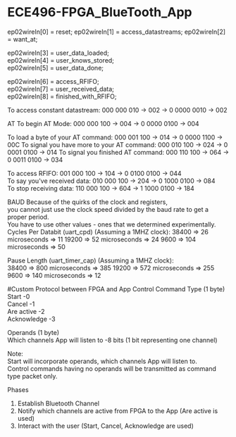 # ECE496-FPGA_BlueTooth_App

ep02wireIn[0] = reset; 
ep02wireIn[1] = access_datastreams;
ep02wireIn[2] = want_at;

ep02wireIn[3] = user_data_loaded;  
ep02wireIn[4] = user_knows_stored;  
ep02wireIn[5] = user_data_done;

ep02wireIn[6] = access_RFIFO;  
ep02wireIn[7] = user_received_data;  
ep02wireIn[8] = finished_with_RFIFO;

To access constant datastream: 000 000 010 -> 002 -> 0 0000 0010 -> 002

AT 
To begin AT Mode: 000 000 100 -> 004 -> 0 0000 0100 -> 004

To load a byte of your AT command: 000 001 100 -> 014 -> 0 0000 1100 -> 00C
To signal you have more to your AT command: 000 010 100 -> 024 -> 0 0001 0100 -> 014
To signal you finished AT command: 000 110 100 -> 064 -> 0 0011 0100 -> 034

To access RFIFO: 001 000 100 -> 104 -> 0 0100 0100 -> 044  
To say you've received data: 010 000 100 -> 204 -> 0 1000 0100 -> 084  
To stop receiving data: 110 000 100 -> 604 -> 1 1000 0100 -> 184

BAUD
Because of the quirks of the clock and registers,  
you cannot just use the clock speed divided by the baud rate to get a proper period.  
You have to use other values - ones that we determined experimentally.  
Cycles Per Databit (uart_cpd) (Assuming a 1MHZ clock):
38400 => 26 microseconds => 11
19200 => 52 microseconds => 24
9600 => 104 microseconds => 50

Pause Length (uart_timer_cap) (Assuming a 1MHZ clock):  
38400 => 800 microseconds => 385
19200 => 572 microseconds => 255
9600 => 140 microseconds => 12

#Custom Protocol between FPGA and App
Control Command Type (1 byte)  
Start		-0  
Cancel		-1  
Are active	-2   
Acknowledge	-3

Operands (1 byte)  
Which channels App will listen to	-8 bits (1 bit representing one channel)

Note:  
Start will incorporate operands, which channels App will listen to.  
Control commands having no operands will be transmitted as command type packet only.

Phases  
1. Establish Bluetooth Channel  
2. Notify which channels are active from FPGA to the App (Are active is used)  
3. Interact with the user (Start, Cancel, Acknowledge are used)

